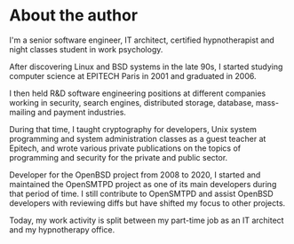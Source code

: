 # About the author

I'm a senior software engineer,
IT architect,
certified hypnotherapist
and night classes student in work psychology.

After discovering Linux and BSD systems in the late 90s,
I started studying computer science at EPITECH Paris in 2001 and graduated in 2006.

I then held R&D software engineering positions at different companies working in security,
search engines,
distributed storage,
database,
mass-mailing and payment industries.

During that time,
I taught cryptography for developers,
Unix system programming and system administration classes as a guest teacher at Epitech,
and wrote various private publications on the topics of programming and security for the private and public sector.

Developer for the OpenBSD project from 2008 to 2020,
I started and maintained the OpenSMTPD project as one of its main developers during that period of time.
I still contribute to OpenSMTPD and assist OpenBSD developers with reviewing diffs but have shifted my focus to other projects.

Today,
my work activity is split between my part-time job as an IT architect and my hypnotherapy office.

